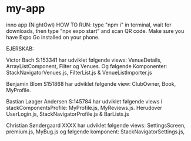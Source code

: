 # my-app
inno app (NightOwl)
HOW TO RUN: type "npm i" in terminal, wait for downloads, then type "npx expo start" and scan QR code. Make sure you have Expo Go installed on your phone.

EJERSKAB:

Victor Bach S:153341 har udviklet følgende views: VenueDetails, ArrayListComponent, Filter og Venues. Og følgende Komponenter: StackNavigatorVenues.js, FilterList.js & VenueListImporter.js

Benjamin Blom S151868 har udviklet følgende view: ClubOwner, Book, MyProfile. 

Bastian Løager Andersen S:145784 har udviklet følgende views i stackComponentsProfile: MyProfile.js, MyReviews.js. Herudover UserLogin.js, StackNavigatorProfile.js & BarLists.js 

Christian Søndergaard XXXX har udviklet følgende views: SettingsScreen, premium.js, MyBug.js og følgende komponent: StackNavigatorSettings.js, 
